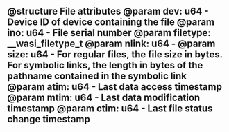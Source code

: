 @structure
File attributes
@param dev: u64 - Device ID of device containing the file
@param ino: u64 - File serial number
@param filetype: __wasi_filetype_t
@param nlink: u64 - 
@param size: u64 - For regular files, the file size in bytes. For symbolic links, the length in bytes of the pathname contained in the symbolic link
@param atim: u64 - Last data access timestamp
@param mtim: u64 - Last data modification timestamp
@param ctim: u64 - Last file status change timestamp
---